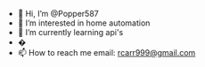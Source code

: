 - 👋 Hi, I’m @Popper587
- 👀 I’m interested in home automation
- 🌱 I’m currently learning api's
- �
- 📫 How to reach me email: rcarr999@gmail.com

<!---
Popper587/Popper587 is a ✨ special ✨ repository because its `README.md` (this file) appears on your GitHub profile.
You can click the Preview link to take a look at your changes.
--->
